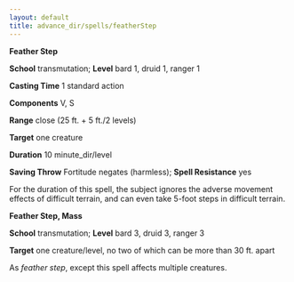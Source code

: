 ```yaml
---
layout: default
title: advance_dir/spells/featherStep
---
```

 **Feather Step**

**School** transmutation; **Level** bard 1, druid 1, ranger 1

**Casting Time** 1 standard action

**Components** V, S

**Range** close (25 ft. + 5 ft./2 levels)

**Target** one creature

**Duration** 10 minute_dir/level

**Saving Throw** Fortitude negates (harmless); **Spell Resistance** yes

For the duration of this spell, the subject ignores the adverse movement effects of difficult terrain, and can even take 5-foot steps in difficult terrain.

**Feather Step, Mass**

**School** transmutation; **Level** bard 3, druid 3, ranger 3

**Target** one creature/level, no two of which can be more than 30 ft. apart

As _feather step_, except this spell affects multiple creatures.

